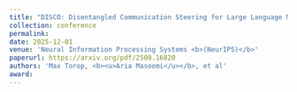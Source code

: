 ```yaml
---
title: "DISCO: Disentangled Communication Steering for Large Language Models"
collection: conference
permalink: 
date: 2025-12-01
venue: 'Neural Information Processing Systems <b>(NeurIPS)</b>'
paperurl: https://arxiv.org/pdf/2509.16820
authors: 'Max Torop, <b><u>Aria Masoomi</u></b>, et al'
award: 
---
```

